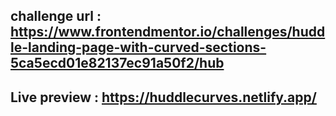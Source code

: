 ## challenge url : https://www.frontendmentor.io/challenges/huddle-landing-page-with-curved-sections-5ca5ecd01e82137ec91a50f2/hub
## Live preview : https://huddlecurves.netlify.app/
